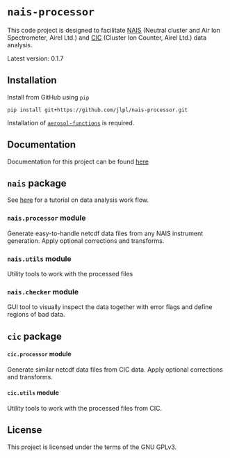 # `nais-processor`
This code project is designed to facilitate [NAIS](https://www.airel.ee/products/nais/) (Neutral cluster and Air Ion Spectrometer, Airel Ltd.) and [CIC](https://www.airel.ee/products/cic/) (Cluster Ion Counter, Airel Ltd.) data analysis.

Latest version: 0.1.7

## Installation

Install from GitHub using `pip`
```shell
pip install git+https://github.com/jlpl/nais-processor.git
```

Installation of [`aerosol-functions`](https://github.com/jlpl/aerosol-functions) is required.

## Documentation
Documentation for this project can be found [here](https://jlpl.github.io/nais-processor/)

## `nais` package

See [here](https://jlpl.github.io/nais-processor/tutorial.html#) for a tutorial on data analysis work flow.

### `nais.processor` module
Generate easy-to-handle netcdf data files from any NAIS instrument generation. Apply optional corrections and transforms.

### `nais.utils` module
Utility tools to work with the processed files

### `nais.checker` module
GUI tool to visually inspect the data together with error flags and define regions of bad data.

## `cic` package

#### `cic.processor` module
Generate similar netcdf data files from CIC data. Apply optional corrections and transforms.

#### `cic.utils` module
Utility tools to work with the processed files from CIC.

## License
This project is licensed under the terms of the GNU GPLv3.
